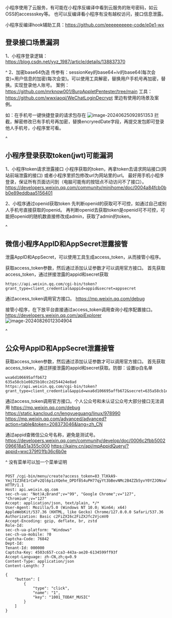 小程序使用了云服务，有可能在小程序反编译中看到云服务的账号密码，如云OSS的accessskey等。
也可以反编译看小程序有没有越权访问，接口信息泄露。

小程序反编译hook辅助工具：<https://github.com/eeeeeeeeee-code/e0e1-wx>

## **登录接口场景漏洞**
1、小程序登录逻辑：<https://blog.csdn.net/yyz_1987/article/details/138837370>

^
2、加密base64伪造
传参有：sessionKey的base64+iv的base64(每次会变)+用户信息的加密(每次会变)。可以使用工具解密，替换用户手机号再加密，替换。实现登录他人账号。
案例：<https://github.com/mrknow001/BurpAppletPentester/tree/main>
工具：<https://github.com/wwxiaoqi/WeChatLoginDecrypt>
里边有使用的场景及案例。

如：在手机号一键快捷登录的请求包存在
![image-20240625092851353](http://cdn.33129999.xyz/mk_img/image-20240625092851353.png)
拦截，解密修改已有手机号再加密，替换encryredDate字段，再提交发包即可登录他人手机号，小程序里可看。


^
## **小程序登录获取token(jwt)可能漏洞**
1、小程序token请求泄露接口
小程序获取的token，再拿token去请求网站接口(网站前端泄露的接口)
或者小程序里抓包修改url为网站里的url。
最好用手机小程序登录，保证所有页面访问到（电脑可能有的按钮点不动访问不了接口）。
<https://developers.weixin.qq.com/community/minihome/doc/0004a84fcb0bb0e89eddbaa5156401>

2、小程序通过openid获取token
先判断openid的获取可不可控，如通过自己或别人手机号直接获取的openid。
再判断openid去获取token是openid可不可控，可能把openid的随机数直接修改成admin，获取了admin的token。

^
## **微信小程序AppID和AppSecret泄露接管**
泄露AppID和AppSecret，可以使用工具生成access_token，从而接管小程序。


获取access_token参数，然后通过添加认证参数才可以调用官方接口。
首先获取access_token，通过拼接泄露的appid和secret获取
``` 
https://api.weixin.qq.com/cgi-bin/token?grant_type=client_credential&appid=appid&secret=appsecret
```
通过access_token调用官方接口。
<https://mp.weixin.qq.com/debug>

接管小程序，在下放平台直接通过access_token调用查询小程序配置接口。
<https://developers.weixin.qq.com/apiExplorer>
![image-20240826012304904](http://cdn.33129999.xyz/mk_img/image-20240826012304904.png)



^
## **公众号AppID和AppSecret泄露接管**

获取access_token参数，然后通过添加认证参数才可以调用官方接口。
首先获取access_token，通过拼接泄露的appid和secret获取。防御：设置ip白名单
``` 
wxa6d106695affb672
635a58cb1e0825b10cc2d254424e8ad
https://api.weixin.qq.com/cgi-bin/token?grant_type=client_credential&appid=wxa6d106695affb672&secret=635a58cb1e0825b10cc2d254424e8ad
```
通过access_token调用官方接口。个人公众号和未认证公众号大部分接口无法调用
<https://mp.weixin.qq.com/debug>
<https://static.kancloud.cn/lengyueguang/linux/978990>
<https://mp.weixin.qq.com/advanced/advanced?action=table&token=208373046&lang=zh_CN>

通过appid查微信公众号名称，避免是测试号。
<https://developers.weixin.qq.com/community/develop/doc/0006c2fbb5002096618a51a355c000>
<https://kainy.cn/api/mpAppidQuery/?appid=wxc379f01fb36c6b0e>

^
没有菜单可以加一个菜单证明
```

POST /cgi-bin/menu/create?access_token=83_TlKkA9-Ymj7IZ3hE1rCoFv2Ql6p1zXQehe_DPDf8S4uPH77qyYt3bBevNMc2B4ZZb5yvY0YZJONswlLQyHQHhBp7fZzaN0bNVOYT073BFsf8ZjlLAdCRUD52S5AVYNiAGAADS HTTP/1.1
Host: api.weixin.qq.com
sec-ch-ua: "Not)A;Brand";v="99", "Google Chrome";v="127", "Chromium";v="127"
Accept: application/json, text/plain, */*
User-Agent: Mozilla/5.0 (Windows NT 10.0; Win64; x64) AppleWebKit/537.36 (KHTML, like Gecko) Chrome/127.0.0.0 Safari/537.36
Authorization: Basic c2FiZXI6c2FiZXJfc2VjcmV0
Accept-Encoding: gzip, deflate, br, zstd
Role-Id:
sec-ch-ua-platform: "Windows"
sec-ch-ua-mobile: ?0
Captcha-Code: 76842
Dept-Id:
Tenant-Id: 000000
Captcha-Key: 4503c657-cca3-443a-ae20-6134599ff93f
Accept-Language: zh-CN,zh;q=0.9
Content-Type: application/json
Content-Length: 7

{
    "button": [
        {
            "type": "click", 
            "name": "1", 
            "key": "1001_TODAY_MUSIC"
        }
    ]
}
```